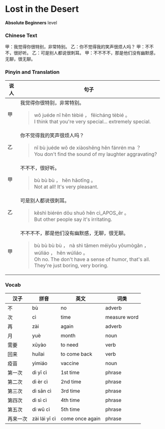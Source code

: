 # Lost in the Desert
**Absolute Beginners** level
### Chinese Text
甲：我觉得你很特别，非常特别。
乙：你不觉得我的笑声很烦人吗？
甲：不不不，很好听。
乙：可是别人都说很刺耳。
甲：不不不不，那是他们没有幽默感，无聊，很无聊。

### Pinyin and Translation
|说人|句子|
|----|----|
|甲|我觉得你很特别，非常特别。<blockquote>wǒ juéde nǐ hěn tèbié ， fēicháng tèbié 。<br />I think that you're very special... extremely special.</blockquote>|
|乙|你不觉得我的笑声很烦人吗？<blockquote>nǐ bù juéde wǒ de xiàoshēng hěn fánrén ma ？<br />You don't find the sound of my laughter aggravating?</blockquote>|
|甲|不不不，很好听。<blockquote>bù bù bù ， hěn hǎotīng 。<br />Not at all! It's very pleasant.</blockquote>|
|乙|可是别人都说很刺耳。<blockquote>kěshì biérén dōu shuō hěn cì_APOS_ěr 。<br />But other people say it's irritating.</blockquote>|
|甲|不不不不，那是他们没有幽默感，无聊，很无聊。<blockquote>bù bù bù bù ， nà shì tāmen méiyǒu yōumògǎn ， wúliáo ， hěn wúliáo 。<br />Oh no. The don't have a sense of humor, that's all. They're just boring, very boring.</blockquote>|
### Vocab
|汉子|拼音|英文|词类|
|----|----|----|----|
|不|bù|no|adverb|
|次|cì|time|measure word|
|再|zài|again|adverb|
|月|yuè|month|noun|
|需要|xūyào|to need|verb|
|回来|huílai|to come back|verb|
|疫苗|yìmiáo|vaccine|noun|
|第一次|dì yī cì|1st time|phrase|
|第二次|dì èr cì|2nd time|phrase|
|第三次|dì sān cì|3rd time|phrase|
|第四次|dì sì cì|4th time|phrase|
|第五次|dì wǔ cì|5th time|phrase|
|再来一次|zài lái yī cì|come once again|phrase|